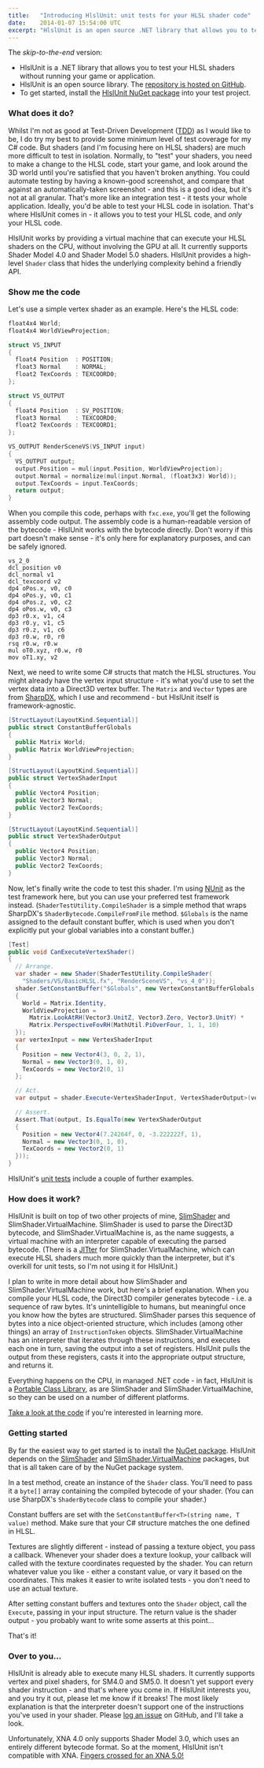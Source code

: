 ```yaml
---
title:   "Introducing HlslUnit: unit tests for your HLSL shader code"
date:    2014-01-07 15:54:00 UTC
excerpt: "HlslUnit is an open source .NET library that allows you to test your HLSL shaders in isolation, without running your game or application. Here I explain what it is and how to use it."
---
```


The *skip-to-the-end* version:

* HlslUnit is a .NET library that allows you to test your HLSL shaders without running your game or application.
* HlslUnit is an open source library. The [repository is hosted on GitHub](https://github.com/tgjones/slimshader).
* To get started, install the [HlslUnit NuGet package](http://www.nuget.org/packages/HlslUnit) into your test project.

### What does it do?

Whilst I'm not as good at Test-Driven Development ([TDD](http://en.wikipedia.org/wiki/Test-driven_development)) as I would like to be, I do try my best to provide some minimum level of test coverage for my C# code. But shaders (and I'm focusing here on HLSL shaders) are much more difficult to test in isolation. Normally, to "test" your shaders, you need to make a change to the HLSL code, start your game, and look around the 3D world until you're satisfied that you haven't broken anything. You could automate testing by having a known-good screenshot, and compare that against an automatically-taken screenshot - and this is a good idea, but it's not at all granular. That's more like an integration test - it tests your whole application. Ideally, you'd be able to test your HLSL code in isolation. That's where HlslUnit comes in - it allows you to test your HLSL code, and *only* your HLSL code.

HlslUnit works by providing a virtual machine that can execute your HLSL shaders on the CPU, without involving the GPU at all. It currently supports Shader Model 4.0 and Shader Model 5.0 shaders. HlslUnit provides a high-level `Shader` class that hides the underlying complexity behind a friendly API.

### Show me the code

Let's use a simple vertex shader as an example. Here's the HLSL code:

``` c
float4x4 World;
float4x4 WorldViewProjection;

struct VS_INPUT
{
  float4 Position  : POSITION;
  float3 Normal    : NORMAL;
  float2 TexCoords : TEXCOORD0;
};

struct VS_OUTPUT
{
  float4 Position  : SV_POSITION;
  float3 Normal    : TEXCOORD0;
  float2 TexCoords : TEXCOORD1;
};

VS_OUTPUT RenderSceneVS(VS_INPUT input)
{
  VS_OUTPUT output;   
  output.Position = mul(input.Position, WorldViewProjection);
  output.Normal = normalize(mul(input.Normal, (float3x3) World));
  output.TexCoords = input.TexCoords; 
  return output;    
}
```

When you compile this code, perhaps with `fxc.exe`, you'll get the following assembly code output. The assembly code is a human-readable version of the bytecode - HlslUnit works with the bytecode directly. Don't worry if this part doesn't make sense - it's only here for explanatory purposes, and can be safely ignored.

```
vs_2_0
dcl_position v0
dcl_normal v1
dcl_texcoord v2
dp4 oPos.x, v0, c0
dp4 oPos.y, v0, c1
dp4 oPos.z, v0, c2
dp4 oPos.w, v0, c3
dp3 r0.x, v1, c4
dp3 r0.y, v1, c5
dp3 r0.z, v1, c6
dp3 r0.w, r0, r0
rsq r0.w, r0.w
mul oT0.xyz, r0.w, r0
mov oT1.xy, v2
```

Next, we need to write some C# structs that match the HLSL structures. You might already have the vertex input structure - it's what you'd use to set the vertex data into a Direct3D vertex buffer. The `Matrix` and `Vector` types are from [SharpDX](http://sharpdx.org/), which I use and recommend - but HlslUnit itself is framework-agnostic.

``` csharp
[StructLayout(LayoutKind.Sequential)]
public struct ConstantBufferGlobals
{
  public Matrix World;
  public Matrix WorldViewProjection;
}

[StructLayout(LayoutKind.Sequential)]
public struct VertexShaderInput
{
  public Vector4 Position;
  public Vector3 Normal;
  public Vector2 TexCoords;
}

[StructLayout(LayoutKind.Sequential)]
public struct VertexShaderOutput
{
  public Vector4 Position;
  public Vector3 Normal;
  public Vector2 TexCoords;
}
```

Now, let's finally write the code to test this shader. I'm using [NUnit](http://www.nunit.org/) as the test framework here, but you can use your preferred test framework instead. (`ShaderTestUtility.CompileShader` is a simple method that wraps SharpDX's `ShaderBytecode.CompileFromFile` method. `$Globals` is the name assigned to the default constant buffer, which is used when you don't explicitly put your global variables into a constant buffer.)

``` csharp
[Test]
public void CanExecuteVertexShader()
{
  // Arrange.
  var shader = new Shader(ShaderTestUtility.CompileShader(
    "Shaders/VS/BasicHLSL.fx", "RenderSceneVS", "vs_4_0"));
  shader.SetConstantBuffer("$Globals", new VertexConstantBufferGlobals
  {
    World = Matrix.Identity,
    WorldViewProjection =
      Matrix.LookAtRH(Vector3.UnitZ, Vector3.Zero, Vector3.UnitY) *
      Matrix.PerspectiveFovRH(MathUtil.PiOverFour, 1, 1, 10)
  });
  var vertexInput = new VertexShaderInput
  {
    Position = new Vector4(3, 0, 2, 1),
    Normal = new Vector3(0, 1, 0),
    TexCoords = new Vector2(0, 1)
  };

  // Act.
  var output = shader.Execute<VertexShaderInput, VertexShaderOutput>(vertexInput);

  // Assert.
  Assert.That(output, Is.EqualTo(new VertexShaderOutput
  {
    Position = new Vector4(7.24264f, 0, -3.222222f, 1),
    Normal = new Vector3(0, 1, 0),
    TexCoords = new Vector2(0, 1)
  }));
}
```

HlslUnit's [unit tests](https://github.com/tgjones/slimshader/blob/master/src/HlslUnit.Tests/ShaderTests.cs) include a couple of further examples.

### How does it work?

HlslUnit is built on top of two other projects of mine, [SlimShader](https://github.com/tgjones/slimshader) and SlimShader.VirtualMachine. SlimShader is used to parse the Direct3D bytecode, and SlimShader.VirtualMachine is, as the name suggests, a virtual machine with an interpreter capable of executing the parsed bytecode. (There is a [JITter](https://github.com/tgjones/slimshader/blob/master/src/SlimShader.VirtualMachine.Jitter/JitShaderExecutor.cs) for SlimShader.VirtualMachine, which can execute HLSL shaders much more quickly than the interpreter, but it's overkill for unit tests, so I'm not using it for HlslUnit.)

I plan to write in more detail about how SlimShader and SlimShader.VirtualMachine work, but here's a brief explanation. When you compile your HLSL code, the Direct3D compiler generates bytecode - i.e. a sequence of raw bytes. It's unintelligible to humans, but meaningful once you know how the bytes are structured. SlimShader parses this sequence of bytes into a nice object-oriented structure, which includes (among other things) an array of `InstructionToken` objects. SlimShader.VirtualMachine has an interpreter that iterates through these instructions, and executes each one in turn, saving the output into a set of registers. HlslUnit pulls the output from these registers, casts it into the appropriate output structure, and returns it.

Everything happens on the CPU, in managed .NET code - in fact, HlslUnit is a [Portable Class Library](http://blogs.msdn.com/b/dotnet/archive/2013/10/14/portable-class-library-pcl-now-available-on-all-platforms.aspx), as are SlimShader and SlimShader.VirtualMachine, so they can be used on a number of different platforms.

[Take a look at the code](https://github.com/tgjones/slimshader) if you're interested in learning more.

### Getting started

By far the easiest way to get started is to install the [NuGet package](http://www.nuget.org/packages/HlslUnit). HlslUnit depends on the [SlimShader](http://www.nuget.org/packages/SlimShader) and [SlimShader.VirtualMachine](http://www.nuget.org/packages/SlimShader.VirtualMachine) packages, but that is all taken care of by the NuGet package system.

In a test method, create an instance of the `Shader` class. You'll need to pass it a `byte[]` array containing the compiled bytecode of your shader. (You can use SharpDX's `ShaderBytecode` class to compile your shader.)

Constant buffers are set with the `SetConstantBuffer<T>(string name, T value)` method. Make sure that your C# structure matches the one defined in HLSL.

Textures are slightly different - instead of passing a texture object, you pass a callback. Whenever your shader does a texture lookup, your callback will called with the texture coordinates requested by the shader. You can return whatever value you like - either a constant value, or vary it based on the coordinates. This makes it easier to write isolated tests - you don't need to use an actual texture.

After setting constant buffers and textures onto the `Shader` object, call the `Execute`, passing in your input structure. The return value is the shader output - you probably want to write some asserts at this point...

That's it!

### Over to you...

HlslUnit is already able to execute many HLSL shaders. It currently supports vertex and pixel shaders, for SM4.0 and SM5.0. It doesn't yet support every shader instruction - and that's where you come in. If HlslUnit interests you, and you try it out, please let me know if it breaks! The most likely explanation is that the interpreter doesn't support one of the instructions you've used in your shader. Please [log an issue](https://github.com/tgjones/slimshader/issues) on GitHub, and I'll take a look.

Unfortunately, XNA 4.0 only supports Shader Model 3.0, which uses an entirely different bytecode format. So at the moment, HlslUnit isn't compatible with XNA. [Fingers crossed for an XNA 5.0!](http://visualstudio.uservoice.com/forums/121579-visual-studio/suggestions/3725445-xna-5)